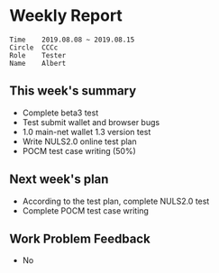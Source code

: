# Weekly Report 
```
Time	2019.08.08 ~ 2019.08.15
Circle	CCCc
Role	Tester
Name	Albert
```
## This week's summary
- Complete beta3 test
- Test submit wallet and browser bugs
- 1.0 main-net wallet 1.3 version test
- Write NULS2.0 online test plan
- POCM test case writing (50%)

## Next week's plan

-  According to the test plan, complete NULS2.0 test
-  Complete POCM test case writing

## Work Problem Feedback 
- No